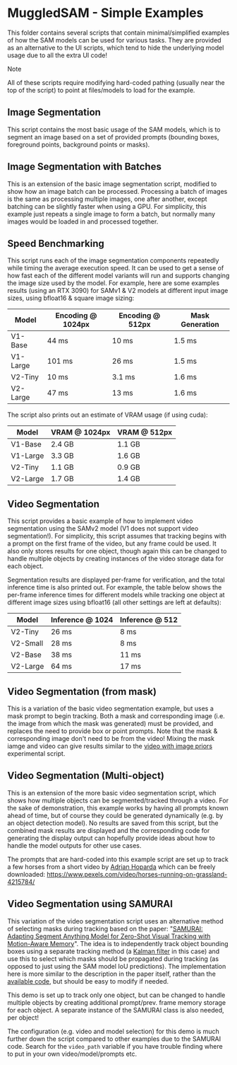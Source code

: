 # MuggledSAM - Simple Examples

This folder contains several scripts that contain minimal/simplified examples of how the SAM models can be used for various tasks. They are provided as an alternative to the UI scripts, which tend to hide the underlying model usage due to all the extra UI code!

> [!Note]
> All of these scripts require modifying hard-coded pathing (usually near the top of the script) to point at files/models to load for the example.


## Image Segmentation

This script contains the most basic usage of the SAM models, which is to segment an image based on a set of provided prompts (bounding boxes, foreground points, background points or masks).

## Image Segmentation with Batches

This is an extension of the basic image segmentation script, modified to show how an image batch can be processed. Processing a batch of images is the same as processing multiple images, one after another, except batching can be slightly faster when using a GPU. For simplicity, this example just repeats a single image to form a batch, but normally many images would be loaded in and processed together.


## Speed Benchmarking

This script runs each of the image segmentation components repeatedly while timing the average execution speed. It can be used to get a sense of how fast each of the different model variants will run and supports changing the image size used by the model. For example, here are some examples results (using an RTX 3090) for SAMv1 & V2 models at different input image sizes, using bfloat16 & square image sizing:

| Model | Encoding @ 1024px | Encoding @ 512px | Mask Generation |
| ----- | ----------------- | ---------------- | --------------- |
| V1-Base | 44 ms | 10 ms | 1.5 ms | 
| V1-Large  | 101 ms | 26 ms | 1.5 ms |
| V2-Tiny  | 10 ms | 3.1 ms | 1.6 ms |
| V2-Large  | 47 ms | 13 ms | 1.6 ms |

The script also prints out an estimate of VRAM usage (if using cuda):

| Model | VRAM @ 1024px | VRAM @ 512px |
| ----- | ------------- | ------------ |
| V1-Base | 2.4 GB | 1.1 GB |
| V1-Large | 3.3 GB | 1.6 GB |
| V2-Tiny | 1.1 GB | 0.9 GB  |
| V2-Large | 1.7 GB | 1.4 GB |



## Video Segmentation

This script provides a basic example of how to implement video segmentation using the SAMv2 model (V1 does not support video segmentation!). For simplicity, this script assumes that tracking begins with a prompt on the first frame of the video, but any frame could be used. It also only stores results for one object, though again this can be changed to handle multiple objects by creating instances of the video storage data for each object.

Segmentation results are displayed per-frame for verification, and the total inference time is also printed out. For example, the table below shows the per-frame inference times for different models while tracking one object at different image sizes using bfloat16 (all other settings are left at defaults):

| Model | Inference @ 1024 | Inference @ 512 |
| ----- | ---------------- | --------------- |
| V2-Tiny | 26 ms | 8 ms |
| V2-Small | 28 ms | 8 ms |
| V2-Base | 38 ms | 11 ms |
| V2-Large | 64 ms | 17 ms |

## Video Segmentation (from mask)

This is a variation of the basic video segmentation example, but uses a mask prompt to begin tracking. Both a mask and corresponding image (i.e. the image from which the mask was generated) must be provided, and replaces the need to provide box or point prompts. Note that the mask & corresponding image don't need to be from the video! Mixing the mask iamge and video can give results similar to the [video with image priors](https://github.com/heyoeyo/muggled_sam/tree/main/experiments#video-with-image-priors) experimental script.

## Video Segmentation (Multi-object)

This is an extension of the more basic video segmentation script, which shows how multiple objects can be segmented/tracked through a video. For the sake of demonstration, this example works by having all prompts known ahead of time, but of course they could be generated dynamically (e.g. by an object detection model). No results are saved from this script, but the combined mask results are displayed and the corresponding code for generating the display output can hopefully provide ideas about how to handle the model outputs for other use cases.

The prompts that are hard-coded into this example script are set up to track a few horses from a short video by [Adrian Hoparda](https://www.pexels.com/@adrian-hoparda-1684220/) which can be freely downloaded:
https://www.pexels.com/video/horses-running-on-grassland-4215784/

## Video Segmentation using SAMURAI

This variation of the video segmentation script uses an alternative method of selecting masks during tracking based on the paper: "[SAMURAI: Adapting Segment Anything Model for Zero-Shot Visual Tracking with Motion-Aware Memory](https://arxiv.org/abs/2411.11922)". The idea is to independently track object bounding boxes using a separate tracking method (a [Kalman filter](https://en.wikipedia.org/wiki/Kalman_filter) in this case) and use this to select which masks should be propagated during tracking (as opposed to just using the SAM model IoU predictions). The implementation here is more similar to the description in the paper itself, rather than the [available code](https://github.com/yangchris11/samurai/blob/master/sam2/sam2/utils/kalman_filter.py), but should be easy to modify if needed.

This demo is set up to track only one object, but can be changed to handle multiple objects by creating additional prompt/prev. frame memory storage for each object. A separate instance of the SAMURAI class is also needed, per object!

The configuration (e.g. video and model selection) for this demo is much further down the script compared to other examples due to the SAMURAI code. Search for the `video_path` variable if you have trouble finding where to put in your own video/model/prompts etc.